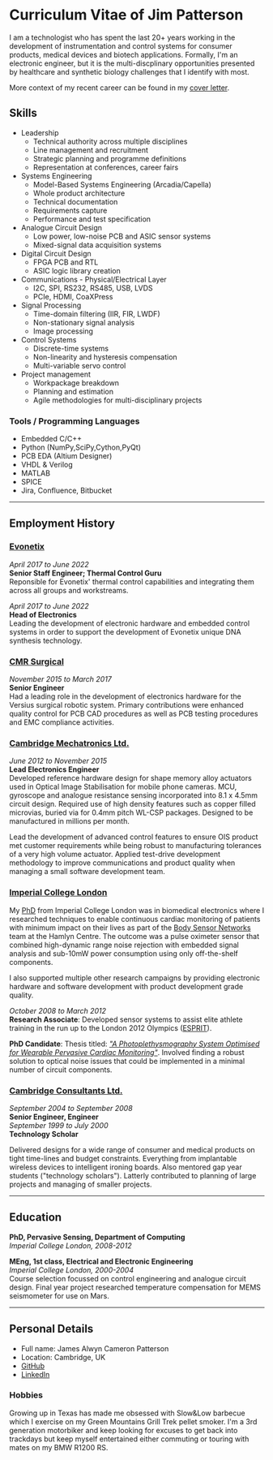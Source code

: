 # Curriculum Vitae of Jim Patterson

I am a technologist who has spent the last 20+ years working in the development of instrumentation and control systems for consumer products, medical devices and biotech applications. Formally, I'm an electronic engineer, but it is the multi-discplinary opportunities presented by healthcare and synthetic biology challenges that I identify with most.

More context of my recent career can be found in my [cover letter](./cover-letter.md).

## Skills

* Leadership
  * Technical authority across multiple disciplines
  * Line management and recruitment
  * Strategic planning and programme definitions
  * Representation at conferences, career fairs
* Systems Engineering
  * Model-Based Systems Engineering (Arcadia/Capella)
  * Whole product architecture
  * Technical documentation
  * Requirements capture
  * Performance and test specification
* Analogue Circuit Design
  * Low power, low-noise PCB and ASIC sensor systems
  * Mixed-signal data acquisition systems
* Digital Circuit Design
  * FPGA PCB and RTL
  * ASIC logic library creation
* Communications - Physical/Electrical Layer
  * I2C, SPI, RS232, RS485, USB, LVDS
  * PCIe, HDMI, CoaXPress
* Signal Processing
  * Time-domain filtering (IIR, FIR, LWDF)
  * Non-stationary signal analysis
  * Image processing
* Control Systems
  * Discrete-time systems
  * Non-linearity and hysteresis compensation
  * Multi-variable servo control
* Project management
  * Workpackage breakdown
  * Planning and estimation
  * Agile methodologies for multi-disciplinary projects

### Tools / Programming Languages

* Embedded C/C++
* Python (NumPy,SciPy,Cython,PyQt)
* PCB EDA (Altium Designer)
* VHDL & Verilog
* MATLAB
* SPICE
* Jira, Confluence, Bitbucket

---

## Employment History

### [Evonetix][evo]

*April 2017 to June 2022*  
**Senior Staff Engineer; Thermal Control Guru**  
Reponsible for Evonetix' thermal control capabilities and integrating them across all groups and workstreams.

*April 2017 to June 2022*  
**Head of Electronics**  
Leading the development of electronic hardware and embedded control systems in order to support the development of Evonetix unique DNA synthesis technology.

### [CMR Surgical][cmr]

*November 2015 to March 2017*  
**Senior Engineer**  
Had a leading role in the development of electronics hardware for the Versius surgical robotic system. Primary contributions were enhanced quality control for PCB CAD procedures as well as PCB testing procedures and EMC compliance activities.

### [Cambridge Mechatronics Ltd.][cml]

*June 2012 to November 2015*  
**Lead Electronics Engineer**  
Developed reference hardware design for shape memory alloy actuators used in Optical Image Stabilisation for mobile phone cameras. MCU, gyroscope and analogue resistance sensing incorporated into 8.1 x 4.5mm circuit design. Required use of high density features such as copper filled microvias, buried via for 0.4mm pitch WL-CSP packages. Designed to be manufactured in millions per month.

Lead the development of advanced control features to ensure OIS product met customer requirements while being robust to manufacturing tolerances of a very high volume actuator. Applied test-drive development methodology to improve communications and product quality when managing a small software development team.

### [Imperial College London][icl]

My [PhD][thesis] from Imperial College London was in biomedical electronics where I researched techniques to enable continuous cardiac monitoring of patients with minimum impact on their lives as part of the [Body Sensor Networks][bsn] team at the Hamlyn Centre. The outcome was a pulse oximeter sensor that combined high-dynamic range noise rejection with embedded signal analysis and sub-10mW power consumption using only off-the-shelf components.

I also supported multiple other research campaigns by providing electronic hardware and software development with product development grade quality.

*October 2008 to March 2012*  
**Research Associate**:
Developed sensor systems to assist elite athlete training in the run up to the London 2012 Olympics ([ESPRIT][esprit]).

**PhD Candidate**:
Thesis titled: [*"A Photoplethysmography System Optimised for Wearable Pervasive Cardiac Monitoring"*][thesis]. Involved finding a robust solution to optical noise issues that could be implemented in a minimal number of circuit components.

### [Cambridge Consultants Ltd.][ccl]

*September 2004 to September 2008*  
**Senior Engineer, Engineer**   
*September 1999 to July 2000*  
**Technology Scholar**

Delivered designs for a wide range of consumer and medical products on tight time-lines and budget constraints.  Everything from implantable wireless devices to intelligent ironing boards. Also mentored gap year students ("technology scholars"). Latterly contributed to planning of large projects and managing of smaller projects.

---

## Education

**PhD, Pervasive Sensing, Department of Computing**  
*Imperial College London, 2008-2012*
 
**MEng, 1st class, Electrical and Electronic Engineering**  
*Imperial College London, 2000-2004*  
Course selection focussed on control engineering and analogue circuit design. Final year project researched temperature compensation for MEMS seismometer for use on Mars.

---

## Personal Details

* Full name: James Alwyn Cameron Patterson
* Location: Cambridge, UK
* [GitHub](https://github.com/jimurai)
* [LinkedIn][lnkdn]

### Hobbies

Growing up in Texas has made me obsessed with Slow&Low barbecue which I exercise on my Green Mountains Grill Trek pellet smoker. I'm a 3rd generation motorbiker and keep looking for excuses to get back into trackdays but keep myself entertained either commuting or touring with mates on my BMW R1200 RS.

[github]: http://github.com/jimurai "My github repositories"
[thesis]: http://bit.ly/10fROfH "My PhD Thesis"
[evo]: https://www.evonetix.com/ "Evonetix"
[garage]: https://www.analog.com/en/about-adi/incubators/analog-garage.html "Analog Garage"
[adi]: https://www.analog.com/ "Analog Devices"
[cml]: http://cambridgemechatronics.com/ "Cambridge Mechatronics"
[cmr]: https://cmrsurgical.com/ "CMR Surgical"
[ccl]: http://www.cambridgeconsultants.com/ "Cambridge Consultants"
[icl]: https://www.imperial.ac.uk/ "Imperial College"
[bsn]: https://www.imperial.ac.uk/hamlyn-centre/research/sensing/body-sensor-networks/ "Hamlyn Centre"
[lnkdn]: https://www.linkedin.com/in/jim-ac-patterson/ "LinkedIn"
[esprit]: https://www.imperial.ac.uk/hamlyn-centre/research/sensing/esprit-elite-sport-performance-research-in-training/ "Elite Sport Performance Research in Training"
